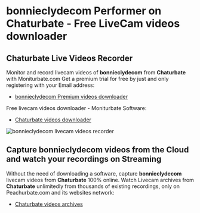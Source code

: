 # bonnieclydecom Performer on Chaturbate - Free LiveCam videos downloader

## Chaturbate Live Videos Recorder

Monitor and record livecam videos of **bonnieclydecom** from **Chaturbate** with Moniturbate.com
Get a premium trial for free by just and only registering with your Email address:
* [bonnieclydecom Premium videos downloader](https://moniturbate.com/request-demo-licence-key.html)

Free livecam videos downloader - Moniturbate Software:
* [Chaturbate videos downloader](https://moniturbate.com/moniturbate-download-software.html)

![bonnieclydecom livecam videos recorder](https://peachurnet.com/templates/moniturbate-software.png)


## Capture bonnieclydecom videos from the Cloud and watch your recordings on Streaming

Without the need of downloading a software, capture **bonnieclydecom** livecam videos from **Chaturbate** 100% online.
Watch Livecam archives from **Chaturbate** unlimitedly from thousands of existing recordings, only on Peachurbate.com and its websites network:
* [Chaturbate videos archives](https://peachurnet.com/)
